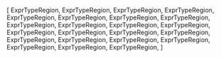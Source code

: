 [
    ExprTypeRegion,
    ExprTypeRegion,
    ExprTypeRegion,
    ExprTypeRegion,
    ExprTypeRegion,
    ExprTypeRegion,
    ExprTypeRegion,
    ExprTypeRegion,
    ExprTypeRegion,
    ExprTypeRegion,
    ExprTypeRegion,
    ExprTypeRegion,
    ExprTypeRegion,
    ExprTypeRegion,
    ExprTypeRegion,
    ExprTypeRegion,
    ExprTypeRegion,
    ExprTypeRegion,
    ExprTypeRegion,
    ExprTypeRegion,
    ExprTypeRegion,
    ExprTypeRegion,
    ExprTypeRegion,
]